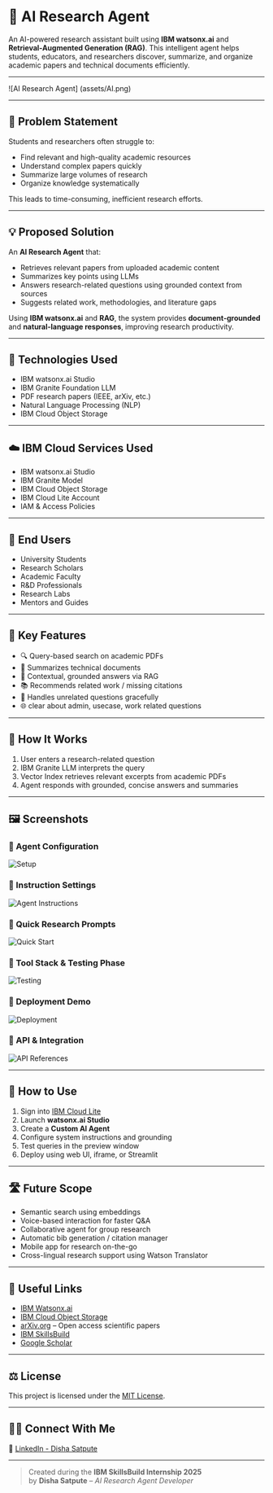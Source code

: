 
# 🧠 AI Research Agent

An AI-powered research assistant built using **IBM watsonx.ai** and **Retrieval-Augmented Generation (RAG)**. This intelligent agent helps students, educators, and researchers discover, summarize, and organize academic papers and technical documents efficiently.

---

![AI Research Agent]
(assets/AI.png)

---

## 🧩 Problem Statement

Students and researchers often struggle to:

- Find relevant and high-quality academic resources  
- Understand complex papers quickly  
- Summarize large volumes of research  
- Organize knowledge systematically

This leads to time-consuming, inefficient research efforts.

---

## 💡 Proposed Solution

An **AI Research Agent** that:

- Retrieves relevant papers from uploaded academic content  
- Summarizes key points using LLMs  
- Answers research-related questions using grounded context from sources  
- Suggests related work, methodologies, and literature gaps

Using **IBM watsonx.ai** and **RAG**, the system provides **document-grounded** and **natural-language responses**, improving research productivity.

---

## 🧠 Technologies Used

- IBM watsonx.ai Studio  
- IBM Granite Foundation LLM  
- PDF research papers (IEEE, arXiv, etc.)  
- Natural Language Processing (NLP)  
- IBM Cloud Object Storage  

---

## ☁️ IBM Cloud Services Used

- IBM watsonx.ai Studio  
- IBM Granite Model  
- IBM Cloud Object Storage  
- IBM Cloud Lite Account  
- IAM & Access Policies  

---

## 👥 End Users

- University Students  
- Research Scholars  
- Academic Faculty  
- R&D Professionals  
- Research Labs  
- Mentors and Guides  

---

## 🌟 Key Features

- 🔍 Query-based search on academic PDFs  
- 📄 Summarizes technical documents  
- 🧠 Contextual, grounded answers via RAG  
- 📚 Recommends related work / missing citations  
- 🧾 Handles unrelated questions gracefully  
- 🌐 clear about admin, usecase, work related questions

---

## 🚀 How It Works

1. User enters a research-related question  
2. IBM Granite LLM interprets the query  
3. Vector Index retrieves relevant excerpts from academic PDFs  
4. Agent responds with grounded, concise answers and summaries  

---

## 🖼️ Screenshots

### 🔹 Agent Configuration  
![Setup](assets/setup.png)

### 🔹 Instruction Settings  
![Agent Instructions](assets/instructions.png)

### 🔹 Quick Research Prompts  
![Quick Start](assets/preview-questio.png)

### 🔹 Tool Stack & Testing Phase  
![Testing](assets/AI_tools.png)

### 🔹 Deployment Demo  
![Deployment](assets/model_deployment.png)

### 🔹 API & Integration  
![API References](assets/API%20references.png)


---

## 📌 How to Use

1. Sign into [IBM Cloud Lite](https://cloud.ibm.com/registration)  
2. Launch **watsonx.ai Studio**  
3. Create a **Custom AI Agent**  
4. Configure system instructions and grounding  
5. Test queries in the preview window  
6. Deploy using web UI, iframe, or Streamlit  

---

## 🛣️ Future Scope

- Semantic search using embeddings  
- Voice-based interaction for faster Q&A  
- Collaborative agent for group research  
- Automatic bib generation / citation manager  
- Mobile app for research on-the-go  
- Cross-lingual research support using Watson Translator  

---

## 🔗 Useful Links

- [IBM Watsonx.ai](https://www.ibm.com/products/watsonx-ai)  
- [IBM Cloud Object Storage](https://www.ibm.com/cloud/object-storage)  
- [arXiv.org](https://arxiv.org) – Open access scientific papers  
- [IBM SkillsBuild](https://skillsbuild.org)  
- [Google Scholar](https://scholar.google.com)

---

## ⚖️ License

This project is licensed under the [MIT License](LICENSE).

---

## 🙋‍♂️ Connect With Me

🔗 [LinkedIn - Disha Satpute](https://www.linkedin.com/in/disha-satpute)

---

> Created  during the **IBM SkillsBuild Internship 2025**  
> by **Disha Satpute** – *AI Research Agent Developer*
